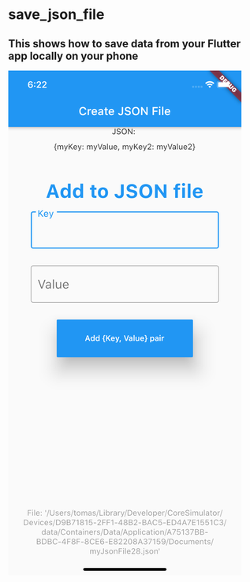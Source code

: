 # save_json_file

## This shows how to save data from your Flutter app locally on your phone

![](readme-images/readmeImage.png)


